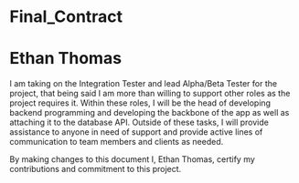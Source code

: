 # Final_Contract





# Ethan Thomas

I am taking on the Integration Tester and lead Alpha/Beta Tester for the project, that being said I am more than willing to support other roles as the project requires it. Within these roles, I will be the head of developing backend programming and developing the backbone of the app as well as attaching it to the database API. Outside of these tasks, I will provide assistance to anyone in need of support and provide active lines of communication to team members and clients as needed.   

By making changes to this document I, Ethan Thomas, certify my contributions and commitment to this project. 






















